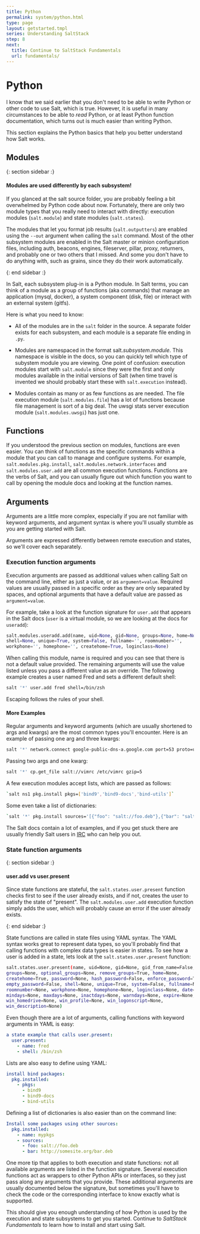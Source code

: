 ```yaml
---
title: Python
permalink: system/python.html
type: page
layout: getstarted.tmpl
series: Understanding SaltStack
step: 8
next:
  title: Continue to SaltStack Fundamentals 
  url: fundamentals/
---
```


# Python

I know that we said earlier that you don't need to be able to write Python or other code to use Salt, which is true. However, it is useful in many circumstances to be able to *read* Python, or at least Python function documentation, which turns out is much easier than writing Python.

This section explains the Python basics that help you better understand how Salt works.

## Modules

{: section sidebar :}

#### Modules are used differently by each subsystem!

If you glanced at the salt source folder, you are probably feeling a bit overwhelmed by Python code about now. Fortunately, there are only two module types that you really need to interact with directly: execution modules (`salt.module`) and state modules (`salt.states`).

The modules that let you format job results (`salt.outputters`) are enabled using the `--out` argument when calling the `salt` command. Most of the other subsystem modules are enabled in the Salt master or minion configuration files, including auth, beacons, engines, fileserver, pillar, proxy, returners, and probably one or two others that I missed. And some you don't have to do anything with, such as grains, since they do their work automatically.

{: end sidebar :}

In Salt, each subsystem plug-in is a Python module. In Salt terms, you can think of a module as a group of functions (aka commands) that manage an application (mysql, docker), a system component (disk, file) or interact with an external system (gitfs).

Here is what you need to know:

- All of the modules are in the `salt` folder in the source. A separate folder exists for each subsystem, and each module is a separate file ending in `.py`.

- Modules are namespaced in the format salt.*subsystem*.*module*. This namespace is visible in the docs, so you can quickly tell which type of subystem module you are viewing. One point of confusion: execution modules start with `salt.module` since they were the first and only modules available in the initial versions of Salt (when time travel is invented we should probably start these with `salt.execution` instead).

- Modules contain as many or as few functions as are needed. The file execution module (`salt.modules.file`) has a lot of functions because file management is sort of a big deal. The uwsgi stats server execution module (`salt.modules.uwsgi`) has just one.

## Functions

If you understood the previous section on modules, functions are even easier. You can think of functions as the specific commands within a module that you can call to manage and configure systems. For example, `salt.modules.pkg.install`, `salt.modules.network.interfaces` and `salt.modules.user.add` are all common execution functions. Functions are the verbs of Salt, and you can usually figure out which function you want to call by opening the module docs and looking at the function names.

## Arguments

Arguments are a little more complex, especially if you are not familiar with keyword arguments, and argument syntax is where you'll usually stumble as you are getting started with Salt. 

Arguments are expressed differently between remote execution and states, so we'll cover each separately.

### Execution function arguments

Execution arguments are passed as additional values when calling Salt on the command line, either as just a value, or as `argument=value`. Required values are usually passed in a specific order as they are only separated by spaces, and optional arguments that have a default value are passed as `argument=value`.

For example, take a look at the function signature for `user.add` that appears in the Salt docs (`user` is a virtual module, so we are looking at the docs for `useradd`):

```python
salt.modules.useradd.add(name, uid=None, gid=None, groups=None, home=None,
shell=None, unique=True, system=False, fullname='', roomnumber='',
workphone='', homephone='', createhome=True, loginclass=None)
```

When calling this module, name is required and you can see that there is not a default value provided. The remaining arguments will use the value listed unless you pass a different value as an override. The following example creates a user named Fred and sets a different default shell:

```bash
salt '*' user.add fred shell=/bin/zsh
```

Escaping follows the rules of your shell.

#### More Examples

Regular arguments and keyword arguments (which are usually shortened to args and kwargs) are the most common types you'll encounter. Here is an example of passing one arg and three kwargs:

```bash
salt '*' network.connect google-public-dns-a.google.com port=53 proto=udp timeout=3
```

Passing two args and one kwarg:

```bash
salt '*' cp.get_file salt://vimrc /etc/vimrc gzip=5
```

A few execution modules accept lists, which are passed as follows:

```bash
`salt ns1 pkg.install pkgs=['bind9','bind9-docs','bind-utils']`
```

Some even take a list of dictionaries:

```bash
`salt '*' pkg.install sources='[{"foo": "salt://foo.deb"},{"bar": "salt://bar.deb"}]'`
```

The Salt docs contain a lot of examples, and if you get stuck there are usually friendly Salt users in [IRC](http://webchat.freenode.net/?channels=salt&uio=mj10cnvljjk9dhj1zsyxmd10cnvl83) who can help you out.

### State function arguments

{: section sidebar :}

#### user.add vs user.present

Since state functions are stateful, the `salt.states.user.present` function checks first to see if the user already exists, and if not, creates the user to satisfy the state of "present". The `salt.modules.user.add` execution function simply adds the user, which will probably cause an error if the user already exists. 

{: end sidebar :}

State functions are called in state files using YAML syntax. The YAML syntax works great to represent data types, so you'll probably find that calling functions with complex data types is easier in states. To see how a user is added in a state, lets look at the `salt.states.user.present` function:

```bash
salt.states.user.present(name, uid=None, gid=None, gid_from_name=False,
groups=None, optional_groups=None, remove_groups=True, home=None,
createhome=True, password=None, hash_password=False, enforce_password=True,
empty_password=False, shell=None, unique=True, system=False, fullname=None,
roomnumber=None, workphone=None, homephone=None, loginclass=None, date=None,
mindays=None, maxdays=None, inactdays=None, warndays=None, expire=None,
win_homedrive=None, win_profile=None, win_logonscript=None,
win_description=None)
```

Even though there are a lot of arguments, calling functions with keyword arguments in YAML is easy:

```yaml
a state example that calls user.present:
  user.present:
    - name: fred
    - shell: /bin/zsh
```

Lists are also easy to define using YAML:

```yaml
install bind packages:
  pkg.installed:
    - pkgs:
      - bind9
      - bind9-docs
      - bind-utils
```

Defining a list of dictionaries is also easier than on the command line:

```yaml
Install some packages using other sources:
  pkg.installed:
    - name: mypkgs
    - sources:
      - foo: salt://foo.deb
      - bar: http://somesite.org/bar.deb
```

One more tip that applies to both execution and state functions: not all available arguments are listed in the function signature. Several execution functions act as wrappers to other Python APIs or interfaces, so they just pass along any arguments that you provide. These additional arguments are usually documented below the signature, but sometimes you'll have to check the code or the corresponding interface to know exactly what is supported.

This should give you enough understanding of how Python is used by the execution and state subsystems to get you started. Continue to *SaltStack Fundamentals* to learn how to install and start using Salt.
